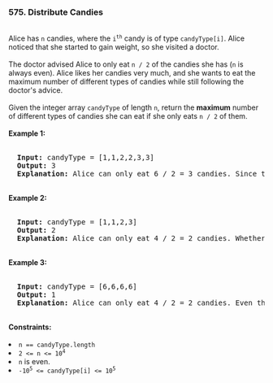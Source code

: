 <h3>575. Distribute Candies</h3><br>
Alice has <code>n</code> candies, where the <code>i<sup>th</sup></code> candy is of type <code>candyType[i]</code>. Alice noticed that she started to gain weight, so she visited a doctor.<br>
<br>
The doctor advised Alice to only eat <code>n / 2</code> of the candies she has (<code>n</code> is always even). Alice likes her candies very much, and she wants to eat the maximum number of different types of candies while still following the doctor's advice.<br>
<br>
Given the integer array <code>candyType</code> of length <code>n</code>, return the <strong>maximum</strong> number of different types of candies she can eat if she only eats <code>n / 2</code> of them.<br>
<br>
<b>Example 1:</b><br>
<br>
<pre>
  <strong>Input:</strong> candyType = [1,1,2,2,3,3]
  <strong>Output:</strong> 3
  <strong>Explanation:</strong> Alice can only eat 6 / 2 = 3 candies. Since there are only 3 types, she can eat one of each type.
</pre>
<br>
<b>Example 2:</b><br>
<br>
<pre>
  <strong>Input:</strong> candyType = [1,1,2,3]
  <strong>Output:</strong> 2
  <strong>Explanation:</strong> Alice can only eat 4 / 2 = 2 candies. Whether she eats types [1,2], [1,3], or [2,3], she still can only eat 2 different types.
</pre>
<br>
<b>Example 3:</b><br>
<br>
<pre>
  <strong>Input:</strong> candyType = [6,6,6,6]
  <strong>Output:</strong> 1
  <strong>Explanation:</strong> Alice can only eat 4 / 2 = 2 candies. Even though she can eat 2 candies, she only has 1 type.
</pre> 
<br>
<b>Constraints:</b><br>
<br>
<li><code>n == candyType.length</li></code>
<li><code>2 <= n <= 10<sup>4</sup></li></code>
<li><code>n</code> is even.</li>
<li><code>-10<sup>5</sup> <= candyType[i] <= 10<sup>5</sup></li></code>
